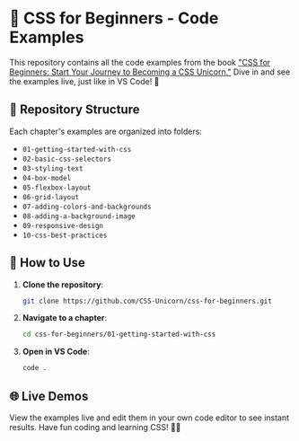 # 📘 CSS for Beginners - Code Examples

This repository contains all the code examples from the book ["CSS for Beginners: Start Your Journey to
Becoming a CSS Unicorn."](https://www.mirayatechstore.com/products/css-for-beginners) Dive in and see the examples live, just like in VS Code! 🌟

## 📂 Repository Structure

Each chapter's examples are organized into folders:

- `01-getting-started-with-css`
- `02-basic-css-selectors`
- `03-styling-text`
- `04-box-model`
- `05-flexbox-layout`
- `06-grid-layout`
- `07-adding-colors-and-backgrounds`
- `08-adding-a-background-image`
- `09-responsive-design`
- `10-css-best-practices`

## 🔧 How to Use

1. **Clone the repository**:
   ```bash
   git clone https://github.com/CSS-Unicorn/css-for-beginners.git
   ```
2. **Navigate to a chapter**:
   ```bash
   cd css-for-beginners/01-getting-started-with-css
   ```
3. **Open in VS Code**:
   ```bash
   code .
   ```

## 🌐 Live Demos

View the examples live and edit them in your own code editor to see instant results. Have fun coding and learning CSS! 🎨✨
